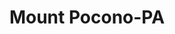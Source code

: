 ---
title: Mount Pocono-PA
slug: mount-pocono-pa
f_state:
- cms/state/pennsylvania.md
f_locations:
- cms/payday-loan/caribbean-express-6067.md
- cms/payday-loan/community-check-cashing-15236.md
- cms/payday-loan/community-check-cashing-15237.md
- cms/payday-loan/united-check-cashing-28167.md
- cms/payday-loan/united-check-cashing-28170.md
- cms/payday-loan/united-check-cashing-28171.md
updated-on: '2024-05-30T13:41:28.615Z'
created-on: '2024-05-30T13:41:28.615Z'
published-on: '2024-05-30T13:54:32.469Z'
f_city: Mount Pocono
layout: '[city].html'
tags: city
---